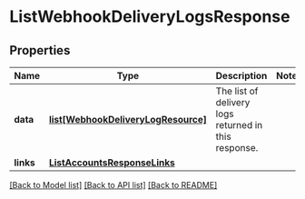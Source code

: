 # ListWebhookDeliveryLogsResponse

## Properties
Name | Type | Description | Notes
------------ | ------------- | ------------- | -------------
**data** | [**list[WebhookDeliveryLogResource]**](WebhookDeliveryLogResource.md) | The list of delivery logs returned in this response.  | 
**links** | [**ListAccountsResponseLinks**](ListAccountsResponseLinks.md) |  | 

[[Back to Model list]](../README.md#documentation-for-models) [[Back to API list]](../README.md#documentation-for-api-endpoints) [[Back to README]](../README.md)

